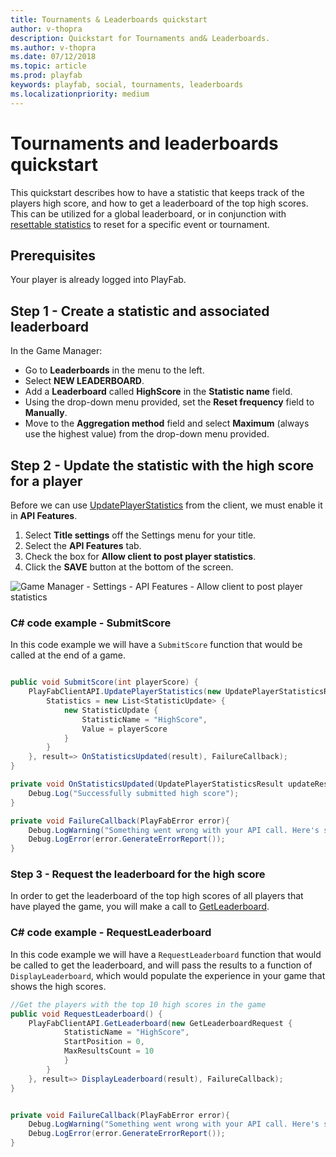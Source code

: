 ```yaml
---
title: Tournaments & Leaderboards quickstart
author: v-thopra
description: Quickstart for Tournaments and& Leaderboards.
ms.author: v-thopra
ms.date: 07/12/2018
ms.topic: article
ms.prod: playfab
keywords: playfab, social, tournaments, leaderboards
ms.localizationpriority: medium
---
```


# Tournaments and leaderboards quickstart

This quickstart describes how to have a statistic that keeps track of the players high score, and how to get a leaderboard of the top high scores. This can be utilized for a global leaderboard, or in conjunction with [resettable statistics](using-resettable-statistics-and-leaderboards.md) to reset for a specific event or tournament.

## Prerequisites

Your player is already logged into PlayFab.  

## Step 1 - Create a statistic and associated leaderboard

In the Game Manager:
- Go to **Leaderboards** in the menu to the left.
- Select **NEW LEADERBOARD**.
- Add a **Leaderboard** called **HighScore** in the **Statistic name** field.
- Using the drop-down menu provided, set the **Reset frequency** field to **Manually**.
- Move to the **Aggregation method** field and select **Maximum** (always use the highest value) from the drop-down menu provided.

## Step 2 - Update the statistic with the high score for a player

Before we can use [UpdatePlayerStatistics](xref:titleid.playfabapi.com.client.playerdatamanagement.updateplayerstatistics) from the client, we must enable it in **API Features**.

1. Select **Title settings** off the Settings menu for your title.
2. Select the **API Features** tab.
3. Check the box for **Allow client to post player statistics**.
4. Click the **SAVE** button at the bottom of the screen.

![Game Manager - Settings - API Features - Allow client to post player statistics](media/tutorials/api-features-allow-client-to-post-player-statistics.png)  

### C# code example - SubmitScore

In this code example we will have a `SubmitScore` function that would be called at the end of a game.

```csharp

public void SubmitScore(int playerScore) {
    PlayFabClientAPI.UpdatePlayerStatistics(new UpdatePlayerStatisticsRequest {
        Statistics = new List<StatisticUpdate> {
            new StatisticUpdate {
                StatisticName = "HighScore",
                Value = playerScore
            }
        }
    }, result=> OnStatisticsUpdated(result), FailureCallback);
}

private void OnStatisticsUpdated(UpdatePlayerStatisticsResult updateResult) {
    Debug.Log("Successfully submitted high score");
}

private void FailureCallback(PlayFabError error){
    Debug.LogWarning("Something went wrong with your API call. Here's some debug information:");
    Debug.LogError(error.GenerateErrorReport());
}
```

### Step 3 - Request the leaderboard for the high score

In order to get the leaderboard of the top high scores of all players that have played the game, you will make a call to [GetLeaderboard](xref:titleid.playfabapi.com.client.playerdatamanagement.getleaderboard).

### C# code example - RequestLeaderboard

In this code example we will have a `RequestLeaderboard` function that would be called to get the leaderboard, and will pass the results to a function of `DisplayLeaderboard`, which would populate the experience in your game that shows the high scores.

```csharp
//Get the players with the top 10 high scores in the game
public void RequestLeaderboard() {
    PlayFabClientAPI.GetLeaderboard(new GetLeaderboardRequest {
            StatisticName = "HighScore",
            StartPosition = 0,
            MaxResultsCount = 10
            }
        }
    }, result=> DisplayLeaderboard(result), FailureCallback);
}


private void FailureCallback(PlayFabError error){
    Debug.LogWarning("Something went wrong with your API call. Here's some debug information:");
    Debug.LogError(error.GenerateErrorReport());
}
```
